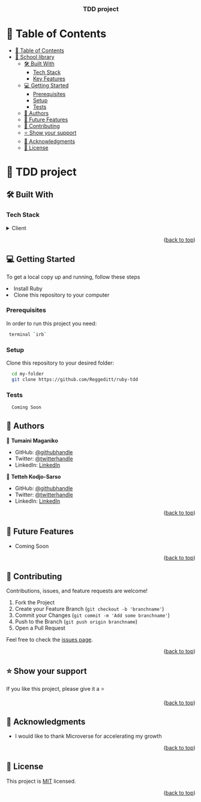 
<div align="center">

  <h3><b>TDD project</b></h3>

</div>

<!-- TABLE OF CONTENTS -->

# 📗 Table of Contents

- [📗 Table of Contents](#-table-of-contents)
- [📖 School library ](#-school-library-)
  - [🛠 Built With ](#-built-with-)
    - [Tech Stack ](#tech-stack-)
    - [Key Features ](#key-features-)
  - [💻 Getting Started ](#-getting-started-)
    - [Prerequisites](#prerequisites)
    - [Setup](#setup)
    - [Tests](#tests)
  - [👥 Authors ](#-authors-)
  - [🔭 Future Features ](#-future-features-)
  - [🤝 Contributing ](#-contributing-)
  - [⭐️ Show your support ](#️-show-your-support-)
  - [🙏 Acknowledgments ](#-acknowledgments-)
  - [📝 License ](#-license-)

<!-- PROJECT DESCRIPTION -->

# 📖 TDD project <a name="about-project"></a>

## 🛠 Built With <a name="built-with"></a>

### Tech Stack <a name="tech-stack"></a>

<details>
  <summary>Client</summary>
  <ul>
    <li><a href="https://www.ruby-lang.org/en/">Ruby</a></li>
  </ul>
</details>

<!-- Features -->

<p align="right">(<a href="#readme-top">back to top</a>)</p>

<!-- GETTING STARTED -->

## 💻 Getting Started <a name="getting-started"></a>


To get a local copy up and running, follow these steps

<li>Install Ruby</li>
<li>Clone this repository to your computer</li>

### Prerequisites

In order to run this project you need:


```sh
 terminal `irb`
```

### Setup

Clone this repository to your desired folder:


```sh
  cd my-folder
  git clone https://github.com/Reggeditt/ruby-tdd
```

### Tests

```sh
  Coming Soon
```

<!-- AUTHOR -->

## 👥 Authors <a name="authors"></a>

👤 **Tumaini Maganiko**

- GitHub: [@githubhandle](https://github.com/tumainimaganiko)
- Twitter: [@twitterhandle](https://twitter.com/Chief2maini)
- LinkedIn: [LinkedIn](https://www.linkedin.com/in/tumainimaganiko/)


👤 **Tetteh Kodjo-Sarso**

- GitHub: [@githubhandle](https://github.com/Reggeditt)
- Twitter: [@twitterhandle](https://twitter.com/tksarso)
- LinkedIn: [LinkedIn](https://www.linkedin.com/in/tksarso/)
<p align="right">(<a href="#readme-top">back to top</a>)</p>

<!-- FUTURE FEATURES -->

## 🔭 Future Features <a name="future-features"></a>

- Coming Soon

<p align="right">(<a href="#readme-top">back to top</a>)</p>

<!-- CONTRIBUTING -->

## 🤝 Contributing <a name="contributing"></a>

Contributions, issues, and feature requests are welcome!
1. Fork the Project
2. Create your Feature Branch (`git checkout -b 'branchname'`)
3. Commit your Changes (`git commit -m 'Add some branchname'`)
4. Push to the Branch (`git push origin branchname`)
5. Open a Pull Request


Feel free to check the [issues page](https://github.com/Reggeditt/ruby-tdd/issues).

<p align="right">(<a href="#readme-top">back to top</a>)</p>

<!-- SUPPORT -->

## ⭐️ Show your support <a name="support"></a>

If you like this project, please give it a ⭐️

<p align="right">(<a href="#readme-top">back to top</a>)</p>

<!-- ACKNOWLEDGEMENTS -->

## 🙏 Acknowledgments <a name="acknowledgements"></a>

- I would like to thank Microverse for accelerating my growth

<p align="right">(<a href="#readme-top">back to top</a>)</p>


<!-- LICENSE -->

## 📝 License <a name="license"></a>

This project is [MIT](./LICENSE) licensed.


<p align="right">(<a href="#readme-top">back to top</a>)</p>
